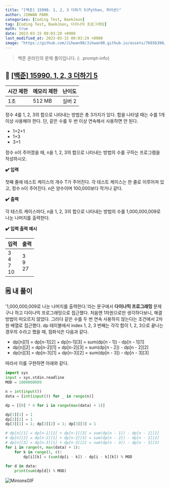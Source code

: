 ```yaml
---
title: "[백준] 15990. 1, 2, 3 더하기 5(Python, 파이썬)"
author: JIHWAN PARK
categories: [Coding Test, BaekJoon]
tag: [Coding Test, BaekJoon, 다이나믹 프로그래밍]
math: true
date: 2023-03-15 00:03:29 +0900
last_modified_at: 2023-03-15 00:03:29 +0900
image: "https://github.com/Jihwan98/Jihwan98.github.io/assets/76936390/d984a11f-0bbf-4c95-82c6-c5509b65365a"
---
```

> 백준 온라인의 문제 풀이입니다.
{: .prompt-info}

## 📖 <a href='https://www.acmicpc.net/problem/15990' target='_blank'>[백준] 15990. 1, 2, 3 더하기 5</a>

|시간 제한|메모리 제한|난이도|
|---|---|---|
|1초|512 MB|실버 2|

정수 4를 1, 2, 3의 합으로 나타내는 방법은 총 3가지가 있다. 합을 나타낼 때는 수를 1개 이상 사용해야 한다. 단, 같은 수를 두 번 이상 연속해서 사용하면 안 된다.
- 1+2+1
- 1+3
- 3+1

정수 n이 주어졌을 때, n을 1, 2, 3의 합으로 나타내는 방법의 수를 구하는 프로그램을 작성하시오.

**✔️ 입력**

첫째 줄에 테스트 케이스의 개수 T가 주어진다. 각 테스트 케이스는 한 줄로 이루어져 있고, 정수 n이 주어진다. n은 양수이며 100,000보다 작거나 같다.

**✔️ 출력**

각 테스트 케이스마다, n을 1, 2, 3의 합으로 나타내는 방법의 수를 1,000,000,009로 나눈 나머지를 출력한다.

**✔️ 입력 출력 예시**

|입력|출력|
|---|---|
|3<br>4<br>7<br>10|3<br>9<br>27|

## 🗒️ 내 풀이
'1,000,000,009로 나눈 나머지를 출력한다.'라는 문구에서 **다이나믹 프로그래밍** 문제구나 하고 다이나믹 프로그래밍으로 접근했다. 처음엔 1차원으로만 생각하다보니, 해결 방법이 떠오르지 않았다. 그러다 같은 수를 두 번 연속 사용하지 않는다는 조건에서 2차원 배열로 접근했다. dp 테이블에서 index 1, 2, 3 번째는 각각 합이 1, 2, 3으로 끝나는 경우의 수라고 했을 때, 점화식은 다음과 같다.

- dp[n][1] = dp[n-1][2] + dp[n-1][3] = sum(dp[n - 1]) - dp[n - 1][1]
- dp[n][2] = dp[n-2][1] + dp[n-2][3] = sum(dp[n - 2]) - dp[n - 2][2]
- dp[n][3] = dp[n-3][1] + dp[n-3][2] = sum(dp[n - 3]) - dp[n - 3][3]

따라서 이를 구현하면 아래와 같다.


```python
import sys
input = sys.stdin.readline
MOD = 1000000009

n = int(input())
data = [int(input()) for _ in range(n)]

dp = [[0] * 4 for i in range(max(data) + 1)]

dp[1][1] = 1
dp[2][2] = 1
dp[3][1] = 1; dp[3][2] = 1; dp[3][3] = 1

# dp[n][1] = dp[n-1][2] + dp[n-1][3] = sum(dp[n - 1]) - dp[n - 1][1]
# dp[n][2] = dp[n-2][1] + dp[n-2][3] = sum(dp[n - 2]) - dp[n - 2][2]
# dp[n][3] = dp[n-3][1] + dp[n-3][2] = sum(dp[n - 3]) - dp[n - 3][3]
for i in range(4, max(data) + 1):
    for k in range(1, 4):
        dp[i][k] = (sum(dp[i - k]) - dp[i - k][k]) % MOD
        
for d in data:
    print(sum(dp[d]) % MOD)
```

![MinionsGIF](https://user-images.githubusercontent.com/76936390/225056853-6fd6c6e9-f78e-43c6-aea7-87f4da04a8f4.gif)
